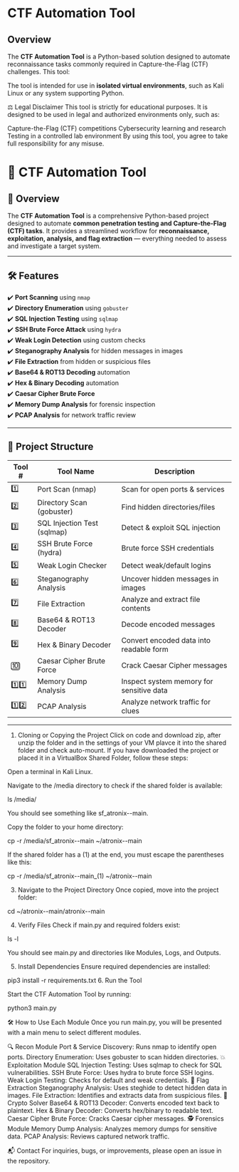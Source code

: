 # CTF Automation Tool

## Overview
The **CTF Automation Tool** is a Python-based solution designed to automate reconnaissance tasks commonly required in Capture-the-Flag (CTF) challenges. This tool:

The tool is intended for use in **isolated virtual environments**, such as Kali Linux or any system supporting Python.

⚖️ Legal Disclaimer
This tool is strictly for educational purposes. It is designed to be used in legal and authorized environments only, such as:

Capture-the-Flag (CTF) competitions
Cybersecurity learning and research
Testing in a controlled lab environment
By using this tool, you agree to take full responsibility for any misuse.


# 🚀 CTF Automation Tool

## 📖 Overview
The **CTF Automation Tool** is a comprehensive Python-based project designed to automate **common penetration testing and Capture-the-Flag (CTF) tasks**. It provides a streamlined workflow for **reconnaissance, exploitation, analysis, and flag extraction** — everything needed to assess and investigate a target system.

---

## 🛠️ Features

✔️ **Port Scanning** using `nmap`  
✔️ **Directory Enumeration** using `gobuster`  
✔️ **SQL Injection Testing** using `sqlmap`  
✔️ **SSH Brute Force Attack** using `hydra`  
✔️ **Weak Login Detection** using custom checks  
✔️ **Steganography Analysis** for hidden messages in images  
✔️ **File Extraction** from hidden or suspicious files  
✔️ **Base64 & ROT13 Decoding** automation  
✔️ **Hex & Binary Decoding** automation  
✔️ **Caesar Cipher Brute Force**  
✔️ **Memory Dump Analysis** for forensic inspection  
✔️ **PCAP Analysis** for network traffic review  

---

## 📂 Project Structure

| Tool # | Tool Name               | Description |
|---|---|---|
| 1️⃣  | Port Scan (nmap)         | Scan for open ports & services |
| 2️⃣  | Directory Scan (gobuster) | Find hidden directories/files |
| 3️⃣  | SQL Injection Test (sqlmap) | Detect & exploit SQL injection |
| 4️⃣  | SSH Brute Force (hydra)   | Brute force SSH credentials |
| 5️⃣  | Weak Login Checker        | Detect weak/default logins |
| 6️⃣  | Steganography Analysis    | Uncover hidden messages in images |
| 7️⃣  | File Extraction           | Analyze and extract file contents |
| 8️⃣  | Base64 & ROT13 Decoder    | Decode encoded messages |
| 9️⃣  | Hex & Binary Decoder      | Convert encoded data into readable form |
| 🔟  | Caesar Cipher Brute Force | Crack Caesar Cipher messages |
| 1️⃣1️⃣ | Memory Dump Analysis     | Inspect system memory for sensitive data |
| 1️⃣2️⃣ | PCAP Analysis           | Analyze network traffic for clues |

---

1. Cloning or Copying the Project
Click on code and download zip, after unzip the folder and in the settings of your VM plavce it into the shared folder and check auto-mount.
If you have downloaded the project or placed it in a VirtualBox Shared Folder, follow these steps:

Open a terminal in Kali Linux.

Navigate to the /media directory to check if the shared folder is available:

ls /media/

You should see something like sf_atronix--main.

Copy the folder to your home directory:

cp -r /media/sf_atronix--main ~/atronix--main

If the shared folder has a (1) at the end, you must escape the parentheses like this:

cp -r /media/sf_atronix--main_\(1\) ~/atronix--main

3. Navigate to the Project Directory
Once copied, move into the project folder:

cd ~/atronix--main/atronix--main

4. Verify Files
Check if main.py and required folders exist:

ls -l

You should see main.py and directories like Modules, Logs, and Outputs.

5. Install Dependencies
Ensure required dependencies are installed:

pip3 install -r requirements.txt
6. Run the Tool

Start the CTF Automation Tool by running:

python3 main.py

🛠️ How to Use Each Module
Once you run main.py, you will be presented with a main menu to select different modules.

🔍 Recon Module
Port & Service Discovery: Runs nmap to identify open ports.
Directory Enumeration: Uses gobuster to scan hidden directories.
💥 Exploitation Module
SQL Injection Testing: Uses sqlmap to check for SQL vulnerabilities.
SSH Brute Force: Uses hydra to brute force SSH logins.
Weak Login Testing: Checks for default and weak credentials.
🏴 Flag Extraction
Steganography Analysis: Uses steghide to detect hidden data in images.
File Extraction: Identifies and extracts data from suspicious files.
🔑 Crypto Solver
Base64 & ROT13 Decoder: Converts encoded text back to plaintext.
Hex & Binary Decoder: Converts hex/binary to readable text.
Caesar Cipher Brute Force: Cracks Caesar cipher messages.
🕵️ Forensics Module
Memory Dump Analysis: Analyzes memory dumps for sensitive data.
PCAP Analysis: Reviews captured network traffic.

📬 Contact
For inquiries, bugs, or improvements, please open an issue in the repository.


